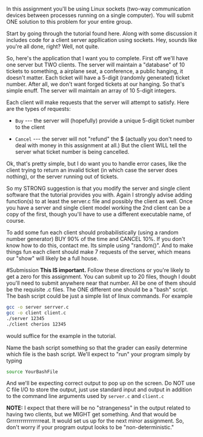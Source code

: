 In this assignment you'll be using Linux sockets (two-way communication devices between processes running on a single computer). You will submit ONE solution to this problem for your entire group.

Start by going through the tutorial found here. Along with some discussion it includes code for a client server appllication using sockets. Hey, sounds like you're all done, right? Well, not quite.

So, here's the application that I want you to complete. First off we'll have one server but TWO clients. The server will maintain a "database" of 10 tickets to something, a airplane seat, a conference, a public hanging, it doesn't matter. Each ticket will have a 5-digit (randomly generated) ticket number. After all, we don't want forged tickets at our hanging. So that's simple enuff. The server will maintain an array of 10 5-digit integers.

Each client will make requests that the server will attempt to satisfy. Here are the types of requests:

* `Buy` --- the server will (hopefully) provide a unique 5-digit ticket number to the client

* `Cancel` --- the server will not "refund" the $ (actually you don't need to deal with money in this assignment at all.) But the client WILL tell the server what ticket number is being cancelled.

Ok, that's pretty simple, but I do want you to handle error cases, like the client trying to return an invalid ticket (in which case the server does nothing), or the server running out of tickets.

So my STRONG suggestion is that you modify the server and single client software that the tutorial provides you with. Again I strongly advise adding function(s) to at least the server.c file and possibly the client as well. Once you have a server and single client model working the 2nd client can be a copy of the first, though you'll have to use a different executable name, of course.

To add some fun each client should probabilistically (using a random number generator)  BUY 90% of the time and CANCEL 10%.  If you don't know how to do this, contact me.  Its simple using "random()".   And to make things fun each client should make 7 requests of the server, which means our "show" will likely be a full house.

#Submission
**This IS important.** Follow these directions or you're likely to get a zero for this assignment. You can submit up to 20 files, though I doubt you'll need to submit anywhere near that number.  All be one of them should be the requisite .c files. The ONE different one should be a "bash" script. The bash script could be just a simple list of linux commands. For example

```bash
gcc -o server serrver.c
gcc -o client client.c
./server 12345
./client cherios 12345
```

would suffice for the example in the tutorial.

Name the bash script something so that the grader can easily determine which file is the bash script. We'll expect to "run" your program simply by typing

```bash
source YourBashFile
```

And we'll be expecting correct output to pop up on the screen. Do NOT use C file I/O to store the output, just use standard input and output in addition to the command line arguments used by `server.c` and `client.c`

**NOTE:**
I expect that there will be no "strangeness" in the output related to having two clients, but we MIGHT get something. And that would be Grrrrrrrrrrrrrrreat. It would set us up for the next minor assignment. So, don't worry if your program output looks to be "non-deterministic."